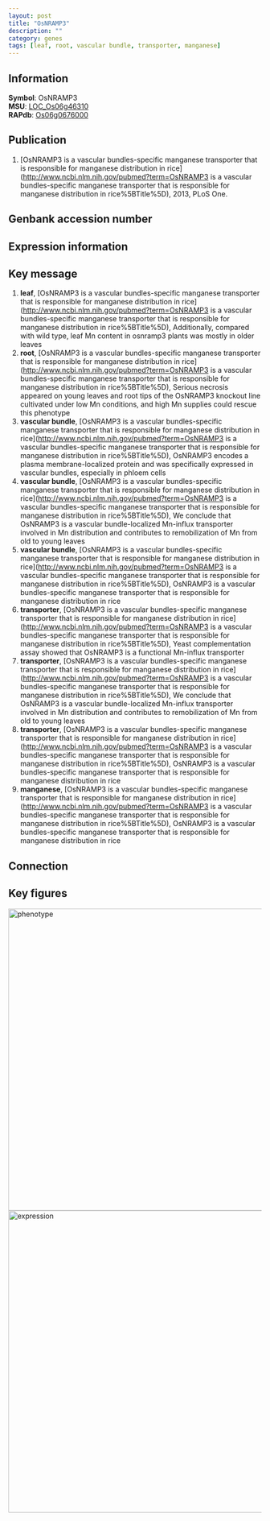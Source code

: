 ```yaml
---
layout: post
title: "OsNRAMP3"
description: ""
category: genes
tags: [leaf, root, vascular bundle, transporter, manganese]
---
```


## Information
__Symbol__: OsNRAMP3  
__MSU__: [LOC_Os06g46310](http://rice.plantbiology.msu.edu/cgi-bin/ORF_infopage.cgi?orf=LOC_Os06g46310)  
__RAPdb__: [Os06g0676000](http://rapdb.dna.affrc.go.jp/viewer/gbrowse_details/irgsp1?name=Os06g0676000)  

## Publication
1. [OsNRAMP3 is a vascular bundles-specific manganese transporter that is responsible for manganese distribution in rice](http://www.ncbi.nlm.nih.gov/pubmed?term=OsNRAMP3 is a vascular bundles-specific manganese transporter that is responsible for manganese distribution in rice%5BTitle%5D), 2013, PLoS One.

## Genbank accession number

## Expression information

## Key message
1. __leaf__, [OsNRAMP3 is a vascular bundles-specific manganese transporter that is responsible for manganese distribution in rice](http://www.ncbi.nlm.nih.gov/pubmed?term=OsNRAMP3 is a vascular bundles-specific manganese transporter that is responsible for manganese distribution in rice%5BTitle%5D),  Additionally, compared with wild type, leaf Mn content in osnramp3 plants was mostly in older leaves
2. __root__, [OsNRAMP3 is a vascular bundles-specific manganese transporter that is responsible for manganese distribution in rice](http://www.ncbi.nlm.nih.gov/pubmed?term=OsNRAMP3 is a vascular bundles-specific manganese transporter that is responsible for manganese distribution in rice%5BTitle%5D),  Serious necrosis appeared on young leaves and root tips of the OsNRAMP3 knockout line cultivated under low Mn conditions, and high Mn supplies could rescue this phenotype
3. __vascular bundle__, [OsNRAMP3 is a vascular bundles-specific manganese transporter that is responsible for manganese distribution in rice](http://www.ncbi.nlm.nih.gov/pubmed?term=OsNRAMP3 is a vascular bundles-specific manganese transporter that is responsible for manganese distribution in rice%5BTitle%5D),  OsNRAMP3 encodes a plasma membrane-localized protein and was specifically expressed in vascular bundles, especially in phloem cells
4. __vascular bundle__, [OsNRAMP3 is a vascular bundles-specific manganese transporter that is responsible for manganese distribution in rice](http://www.ncbi.nlm.nih.gov/pubmed?term=OsNRAMP3 is a vascular bundles-specific manganese transporter that is responsible for manganese distribution in rice%5BTitle%5D),  We conclude that OsNRAMP3 is a vascular bundle-localized Mn-influx transporter involved in Mn distribution and contributes to remobilization of Mn from old to young leaves
5. __vascular bundle__, [OsNRAMP3 is a vascular bundles-specific manganese transporter that is responsible for manganese distribution in rice](http://www.ncbi.nlm.nih.gov/pubmed?term=OsNRAMP3 is a vascular bundles-specific manganese transporter that is responsible for manganese distribution in rice%5BTitle%5D), OsNRAMP3 is a vascular bundles-specific manganese transporter that is responsible for manganese distribution in rice
6. __transporter__, [OsNRAMP3 is a vascular bundles-specific manganese transporter that is responsible for manganese distribution in rice](http://www.ncbi.nlm.nih.gov/pubmed?term=OsNRAMP3 is a vascular bundles-specific manganese transporter that is responsible for manganese distribution in rice%5BTitle%5D),  Yeast complementation assay showed that OsNRAMP3 is a functional Mn-influx transporter
7. __transporter__, [OsNRAMP3 is a vascular bundles-specific manganese transporter that is responsible for manganese distribution in rice](http://www.ncbi.nlm.nih.gov/pubmed?term=OsNRAMP3 is a vascular bundles-specific manganese transporter that is responsible for manganese distribution in rice%5BTitle%5D),  We conclude that OsNRAMP3 is a vascular bundle-localized Mn-influx transporter involved in Mn distribution and contributes to remobilization of Mn from old to young leaves
8. __transporter__, [OsNRAMP3 is a vascular bundles-specific manganese transporter that is responsible for manganese distribution in rice](http://www.ncbi.nlm.nih.gov/pubmed?term=OsNRAMP3 is a vascular bundles-specific manganese transporter that is responsible for manganese distribution in rice%5BTitle%5D), OsNRAMP3 is a vascular bundles-specific manganese transporter that is responsible for manganese distribution in rice
9. __manganese__, [OsNRAMP3 is a vascular bundles-specific manganese transporter that is responsible for manganese distribution in rice](http://www.ncbi.nlm.nih.gov/pubmed?term=OsNRAMP3 is a vascular bundles-specific manganese transporter that is responsible for manganese distribution in rice%5BTitle%5D), OsNRAMP3 is a vascular bundles-specific manganese transporter that is responsible for manganese distribution in rice

## Connection

## Key figures
<img src="http://ricencode.github.io/images/OsNRAMP3.pheno.png" alt="phenotype"  style="width: 600px;"/>

<img src="http://ricencode.github.io/images/OsNRAMP3.exp.png" alt="expression"  style="width: 600px;"/>


